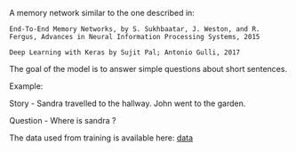 A memory network similar to the one described in:

`End-To-End Memory Networks, by S. Sukhbaatar, J. Weston, and R. Fergus, Advances in Neural Information Processing Systems, 2015`

`Deep Learning with Keras by Sujit Pal; Antonio Gulli, 2017`

The goal of the model is to answer simple questions about short sentences.

Example:

Story - Sandra travelled to the hallway. 
John went to the garden.
 
Question - Where is sandra ?

The data used from training is available here:
 [data](https://research.fb.com/projects/babi)